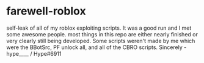 # farewell-roblox
self-leak of all of my roblox exploiting scripts. It was a good run and I met some awesome people.
most things in this repo are either nearly finished or very clearly still being developed. Some scripts weren't made by me which were the BBotSrc, PF unlock all, and all of the CBRO scripts.
Sincerely - hype____ / Hype#6911
